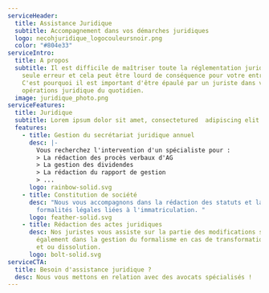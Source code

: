 ```yaml
---
serviceHeader:
  title: Assistance Juridique
  subtitle: Accompagnement dans vos démarches juridiques
  logo: necohjuridique_logocouleursnoir.png
  color: "#804e33"
serviceIntro:
  title: A propos
  subtitle: Il est difficile de maîtriser toute la réglementation juridique, une
    seule erreur et cela peut être lourd de conséquence pour votre entreprise.
    C'est pourquoi il est important d'être épaulé par un juriste dans vos
    opérations juridique du quotidien.
  image: juridique_photo.png
serviceFeatures:
  title: Juridique
  subtitle: Lorem ipsum dolor sit amet, consectetured  adipiscing elit.
  features:
    - title: Gestion du secrétariat juridique annuel
      desc: |-
        Vous recherchez l'intervention d'un spécialiste pour :
        > La rédaction des procès verbaux d'AG
        > La gestion des dividendes
        > La rédaction du rapport de gestion 
        > ...
      logo: rainbow-solid.svg
    - title: Constitution de société
      desc: "Nous vous accompagnons dans la rédaction des statuts et la gestion des
        formalités légales liées à l'immatriculation. "
      logo: feather-solid.svg
    - title: Rédaction des actes juridiques
      desc: Nos juristes vous assiste sur la partie des modifications statutaires mais
        également dans la gestion du formalisme en cas de transformation, fusion
        et ou dissolution.
      logo: bolt-solid.svg
serviceCTA:
  title: Besoin d'assistance juridique ?
  desc: Nous vous mettons en relation avec des avocats spécialisés !
---
```

